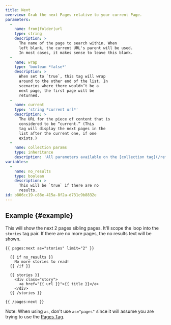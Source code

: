 ```yaml
---
title: Next
overview: Grab the next Pages relative to your current Page.
parameters:
  -
    name: from|folder|url
    type: string
    description: >
      The name of the page to search within. When
      left blank, the current URL's parent will be used.
      In most cases, it makes sense to leave this blank.
  -
    name: wrap
    type: 'boolean *false*'
    description: >
      When set to `true`, this tag will wrap
      around to the other end of the list. In
      scenarios where there wouldn’t be a
      next page, the first page will be
      returned.
  -
    name: current
    type: 'string *current url*'
    description: >
      The URL for the piece of content that is
      considered to be “current.” (This
      tag will display the next pages in the
      list after the current one, if one
      exists.)
  -
    name: collection params
    type: inheritance
    description: 'All parameters available on the [collection tag](/reference/tags/collection) are also available here.'
variables:
  -
    name: no_results
    type: boolean
    description: >
      This will be `true` if there are no
      results.
id: b806cc19-c88e-415a-8f2a-d731c9b8832e
---
```

## Example {#example}

This will show the next 2 pages sibling pages. It'll scope the loop into the `stories` tag pair. If there are no more pages, the no results text will be shown.

```
{{ pages:next as="stories" limit="2" }}

  {{ if no_results }}
    No more stories to read!
  {{ /if }}

  {{ stories }}
    <div class="story">
      <a href="{{ url }}">{{ title }}</a>
    </div>
  {{ /stories }}

{{ /pages:next }}
```

Note: When using `as`, don't use `as="pages"` since it will assume you are trying to use the [Pages Tag](/reference/tags/pages).
